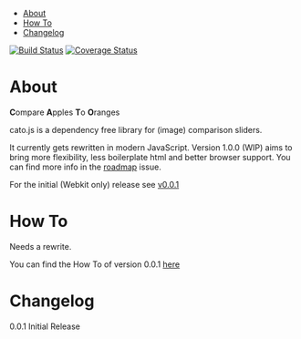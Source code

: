 - [About](#about)
- [How To](#how-to)
- [Changelog](#changelog)

[![Build Status](https://travis-ci.org/herrfugbaum/cato.js.svg?branch=master)](https://travis-ci.org/herrfugbaum/cato.js)
[![Coverage Status](https://img.shields.io/coveralls/github/herrfugbaum/cato.js/master.svg)](https://coveralls.io/github/herrfugbaum/cato.js?branch=master)

# About

**C**ompare **A**pples **T**o **O**ranges

cato.js is a dependency free library for (image) comparison sliders.

It currently gets rewritten in modern JavaScript.
Version 1.0.0 (WIP) aims to bring more flexibility, less boilerplate html and better browser support.
You can find more info in the [roadmap](https://github.com/herrfugbaum/cato.js/issues/2) issue.

For the initial (Webkit only) release see [v0.0.1](https://github.com/herrfugbaum/cato.js/releases/tag/v0.0.1)

# How To

Needs a rewrite.


You can find the How To of version 0.0.1 [here](https://github.com/herrfugbaum/cato.js/releases/tag/v0.0.1)

# Changelog

0.0.1 Initial Release
